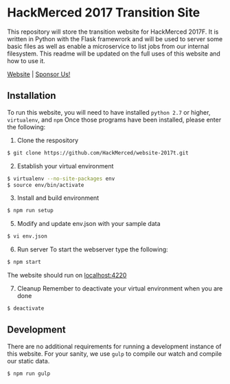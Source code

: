 # HackMerced 2017 Transition Site

This repository will store the transition website for HackMerced 2017F. It is written in Python with the Flask framewrork and will be used to server some basic files as well as enable a microservice to list jobs from our internal filesystem. This readme will be updated on the full uses of this website and how to use it.

[Website](http://hackmerced.com) |
[Sponsor Us!](http://hackmerced.com/sponsor)

## Installation

To run this website, you will need to have installed `python 2.7` or higher, `virtualenv`, and `npm` Once those programs have been installed, please enter the following:

1. Clone the respository
  ```bash
  $ git clone https://github.com/HackMerced/website-2017t.git
  ```

2. Establish your virtual environment
  ```bash
  $ virtualenv --no-site-packages env
  $ source env/bin/activate
  ```

3. Install and build environment
  ```bash
  $ npm run setup
  ```

5. Modify and update env.json with your sample data
```bash
$ vi env.json
```

6. Run server
  To start the webserver type the following:
  ```bash
  $ npm start
  ```

  The website should run on [localhost:4220](http://localhost:4220)

7. Cleanup
  Remember to deactivate your virtual environment when you are done
  ```bash
  $ deactivate
  ```


## Development
There are no additional requirements for running a development instance of this website. For your sanity, we use `gulp` to compile our watch and compile our static data.

  ```bash
  $ npm run gulp
  ```
